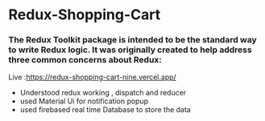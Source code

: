 # Redux-Shopping-Cart
### The Redux Toolkit package is intended to be the standard way to write Redux logic. It was originally created to help address three common concerns about Redux:
Live :https://redux-shopping-cart-nine.vercel.app/

* Understood redux working , dispatch and reducer
* used Material Ui for notification popup
* used firebased real time Database to store the data 
